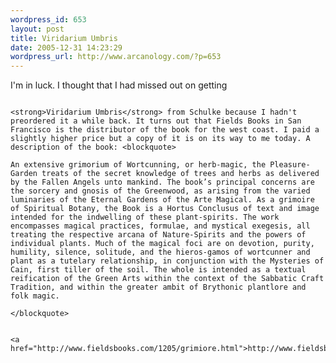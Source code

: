 ```yaml
--- 
wordpress_id: 653
layout: post
title: Viridarium Umbris
date: 2005-12-31 14:23:29
wordpress_url: http://www.arcanology.com/?p=653
---
```

I'm in luck. I thought that I had missed out on getting 
                                                                                                                                                                                                                                                                                                                                                                                                                                                                                                                                                                                                                                                                                                                                                                                      
                                                                                                                                                                                                                                                                                                                                                                                                                                                                                                                                                                                                                                                                                                                                                                                      <strong>Viridarium Umbris</strong> from Schulke because I hadn't preordered it a while back. It turns out that Fields Books in San Francisco is the distributor of the book for the west coast. I paid a slightly higher price but a copy of it is on its way to me today. A description of the book: <blockquote>
                                                                                                                                                                                                                                                                                                                                                                                                                                                                                                                                                                                                                                                                                                                                                                                        An extensive grimorium of Wortcunning, or herb-magic, the Pleasure-Garden treats of the secret knowledge of trees and herbs as delivered by the Fallen Angels unto mankind. The book’s principal concerns are the sorcery and gnosis of the Greenwood, as arising from the varied luminaries of the Eternal Gardens of the Arte Magical. As a grimoire of Spiritual Botany, the Book is a Hortus Conclusus of text and image intended for the indwelling of these plant-spirits. The work encompasses magical practices, formulae, and mystical exegesis, all treating the respective arcana of Nature-Spirits and the powers of individual plants. Much of the magical foci are on devotion, purity, humility, silence, solitude, and the hieros-gamos of wortcunner and plant as a tutelary relationship, in conjunction with the Mysteries of Cain, first tiller of the soil. The whole is intended as a textual reification of the Green Arts within the context of the Sabbatic Craft Tradition, and within the greater ambit of Brythonic plantlore and folk magic.
                                                                                                                                                                                                                                                                                                                                                                                                                                                                                                                                                                                                                                                                                                                                                                                      </blockquote>
                                                                                                                                                                                                                                                                                                                                                                                                                                                                                                                                                                                                                                                                                                                                                                                      
                                                                                                                                                                                                                                                                                                                                                                                                                                                                                                                                                                                                                                                                                                                                                                                      <a href="http://www.fieldsbooks.com/1205/grimiore.html">http://www.fieldsbooks.com/1205/grimiore.html</a>